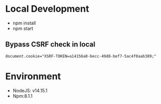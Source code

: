 # Local Development
-  npm install
-  npm start
## Bypass CSRF check in local
```
document.cookie="XSRF-TOKEN=a14156a0-becc-49d8-bef7-5ac4f0aab389;"
```
# Environment
- NodeJS: v14.15.1
- Npm:8.1.1